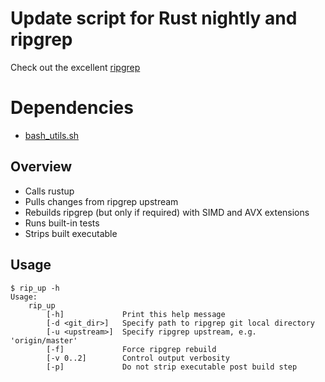 # Update script for Rust nightly and ripgrep

Check out the excellent [ripgrep](https://github.com/BurntSushi/ripgrep)

# Dependencies

- [bash_utils.sh](https://github.com/Slaiyer/bash_utils)

## Overview
- Calls rustup
- Pulls changes from ripgrep upstream
- Rebuilds ripgrep (but only if required) with SIMD and AVX extensions
- Runs built-in tests
- Strips built executable

## Usage
```
$ rip_up -h
Usage:
	rip_up
		[-h]             Print this help message
		[-d <git_dir>]   Specify path to ripgrep git local directory
		[-u <upstream>]  Specify ripgrep upstream, e.g. 'origin/master'
		[-f]             Force ripgrep rebuild
		[-v 0..2]        Control output verbosity
		[-p]             Do not strip executable post build step
```

